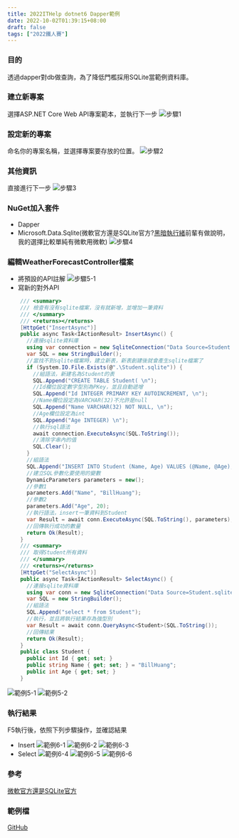 ```yaml
---
title: 2022ITHelp dotnet6 Dapper範例
date: 2022-10-02T01:39:15+08:00
draft: false
tags: ["2022鐵人賽"]
---
```

### 目的
透過dapper對db做查詢，為了降低門檻採用SQLite當範例資料庫。


### 建立新專案
選擇ASP.NET Core Web API專案範本，並執行下一步
![步驟1](https://user-images.githubusercontent.com/19286751/143255617-9964a993-becd-414b-aba2-632e99dd985d.png)
### 設定新的專案
命名你的專案名稱，並選擇專案要存放的位置。
![步驟2](https://user-images.githubusercontent.com/19286751/192088439-9c246a80-790b-4467-86e1-860fab1df133.png)
### 其他資訊
直接進行下一步
![步驟3](https://user-images.githubusercontent.com/19286751/148767425-ef0c8469-3d95-4f86-87ca-1c47c5cd0791.png)
### NuGet加入套件
+ Dapper
+ Microsoft.Data.Sqlite(微軟官方還是SQLite官方?[黑暗執行緒](https://blog.darkthread.net/blog/sqlitepclraw-version/)前輩有做說明，我的選擇比較單純有微軟用微軟)
![步驟4](https://user-images.githubusercontent.com/19286751/192090481-8bee9294-2cd7-4026-b48a-f789e62809da.png)
### 編輯WeatherForecastController檔案
+ 將預設的API註解
![步驟5-1](https://user-images.githubusercontent.com/19286751/154978191-e218edc4-5df3-49ad-9b7b-c4ddfa9fcdb1.png)
+ 寫新的對外API
```C#
    /// <summary>
    /// 檢查有沒有sqlite檔案，沒有就新增，並增加一筆資料
    /// </summary>
    /// <returns></returns>
    [HttpGet("InsertAsync")]
    public async Task<IActionResult> InsertAsync() {
      //連接sqlite資料庫
      using var connection = new SqliteConnection("Data Source=Student.sqlite");
      var SQL = new StringBuilder();
      //當找不到sqlite檔案時，建立新表，新表創建後就會產生sqlite檔案了
      if (System.IO.File.Exists(@".\Student.sqlite")) {
        //組語法，新建名為Student的表
        SQL.Append("CREATE TABLE Student( \n");
        //Id欄位設定數字型別為PKey，並且自動遞增
        SQL.Append("Id INTEGER PRIMARY KEY AUTOINCREMENT, \n");
        //Name欄位設定為VARCHAR(32)不允許是null
        SQL.Append("Name VARCHAR(32) NOT NULL, \n");
        //Age欄位設定為int
        SQL.Append("Age INTEGER) \n");
        //執行sql語法
        await connection.ExecuteAsync(SQL.ToString());
        //清除字串內的值
        SQL.Clear();
      }
      //組語法
      SQL.Append("INSERT INTO Student (Name, Age) VALUES (@Name, @Age);");
      //建立SQL參數化要使用的變數
      DynamicParameters parameters = new();
      //參數1
      parameters.Add("Name", "BillHuang");
      //參數2
      parameters.Add("Age", 20);
      //執行語法，insert一筆資料到Student
      var Result = await conn.ExecuteAsync(SQL.ToString(), parameters);
      //回傳執行成功的數量
      return Ok(Result);
    }
    /// <summary>
    /// 取得Student所有資料
    /// </summary>
    /// <returns></returns>
    [HttpGet("SelectAsync")]
    public async Task<IActionResult> SelectAsync() {
      //連接sqlite資料庫
      using var conn = new SqliteConnection("Data Source=Student.sqlite");
      var SQL = new StringBuilder();
      //組語法
      SQL.Append("select * from Student");
      //執行，並且將執行結果存為強型別
      var Result = await conn.QueryAsync<Student>(SQL.ToString());
      //回傳結果
      return Ok(Result);
    }
    public class Student {
      public int Id { get; set; }
      public string Name { get; set; } = "BillHuang";
      public int Age { get; set; }
    }
```
![範例5-1](https://user-images.githubusercontent.com/19286751/192134916-237b2766-f7ce-4c63-a07d-a53e3c2e54a9.png)
![範例5-2](https://user-images.githubusercontent.com/19286751/192134945-c933a686-77e9-4a64-8f00-3e5981cd6aca.png)
### 執行結果
F5執行後，依照下列步驟操作，並確認結果
+ Insert
![範例6-1](https://user-images.githubusercontent.com/19286751/192099999-5019c63b-606d-4d31-b4e6-389b0f13ecea.png)
![範例6-2](https://user-images.githubusercontent.com/19286751/192100034-b8e4a43b-8168-4a0f-9359-842faf677b00.png)
![範例6-3](https://user-images.githubusercontent.com/19286751/192100058-7619d8bf-b863-45b5-9ab2-71bb38818522.png)
+ Select
![範例6-4](https://user-images.githubusercontent.com/19286751/192100101-513510d6-bec4-423d-900a-e7b894b545f6.png)
![範例6-5](https://user-images.githubusercontent.com/19286751/192100122-9f41a917-1016-48c6-aa67-d21f6a0e68bb.png)
![範例6-6](https://user-images.githubusercontent.com/19286751/192100174-a7768122-5e55-4294-a8f1-abc319ca8981.png)
### 參考
[微軟官方還是SQLite官方](https://blog.darkthread.net/blog/sqlitepclraw-version/)
### 範例檔
[GitHub](https://github.com/CI-YU/2022-ITHelp/tree/main/DapperExample)